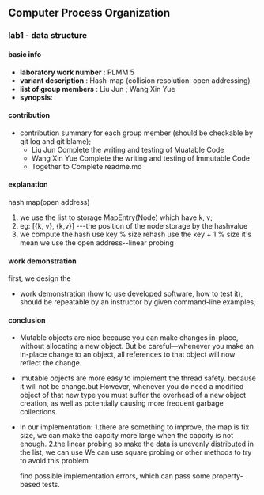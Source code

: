 ## Computer Process Organization
### lab1 - data structure
#### basic info
* **laboratory work number** : PLMM 5 
* **variant description** :  Hash-map (collision resolution: open addressing)
* **list of group members** : Liu Jun ; Wang Xin Yue
* **synopsis**:

#### contribution
* contribution summary for each group member (should be checkable by git log and git blame);
    - Liu Jun Complete the writing and testing of Muatable Code 
    - Wang Xin Yue Complete the writing and testing of Immutable Code
    - Together to  Complete readme.md
#### explanation 
hash map(open address)
1. we use the list to storage MapEntry(Node) which have k, v;
2. eg: [{k, v}, {k,v}] ---the position of the node storage by the hashvalue
3. we compute the hash use key % size rehash use the key + 1 % size it's mean we use the open address--linear probing
#### work demonstration 
first, we design the 
* work demonstration (how to use developed software, how to test it), should be repeatable by an instructor by given command-line
examples;
#### conclusion
* Mutable objects are nice because you can make changes in-place, without allocating a new object. 
But be careful—whenever you make an in-place change to an object, all references to that object will now reflect the change.    

* Imutable objects are more easy to implement the thread safety. because it will not be change.but  However, whenever you do need a modified object of that new type you must suffer the overhead of a new object creation, as well as potentially causing more frequent garbage collections. 

* in our implementation:
    1.there are something to improve, the map is fix size, we can make the capcity more large when the capcity is not enough. 
    2.the linear probing so make the data is unevenly distributed in the list, we can use We can use square probing or other methods to try to avoid this problem
    
    find possible implementation errors, which can pass some property-based tests.
